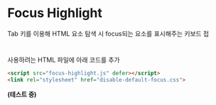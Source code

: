 # Focus Highlight  
Tab 키를 이용해 HTML 요소 탐색 시 focus되는 요소를 표시해주는 키보드 접
  
#
사용하려는 HTML 파일에 아래 코드를 추가 
```html
<script src="focus-highlight.js" defer></script>
<link rel="stylesheet" href="disable-default-focus.css">
```


**(테스트 중)**



